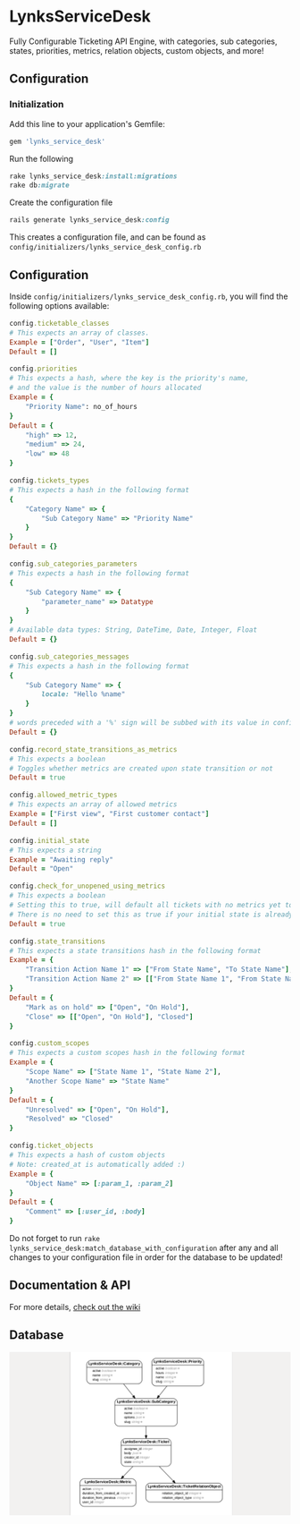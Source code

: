# LynksServiceDesk
Fully Configurable Ticketing API Engine, with categories, sub categories, states, priorities, metrics, relation objects, custom objects, and more!

## Configuration
### Initialization
Add this line to your application's Gemfile:

```ruby
gem 'lynks_service_desk'
```

Run the following
```ruby
rake lynks_service_desk:install:migrations
rake db:migrate
```
Create the configuration file
```ruby
rails generate lynks_service_desk:config
```

This creates a configuration file, and can be found as `config/initializers/lynks_service_desk_config.rb`


## Configuration
Inside `config/initializers/lynks_service_desk_config.rb`, you will find the following options available:

```ruby 
config.ticketable_classes
# This expects an array of classes. 
Example = ["Order", "User", "Item"]
Default = []
```

```ruby
config.priorities
# This expects a hash, where the key is the priority's name,
# and the value is the number of hours allocated
Example = {
	"Priority Name": no_of_hours
}
Default = {
	"high" => 12,
	"medium" => 24,
	"low" => 48
}
```

```ruby
config.tickets_types
# This expects a hash in the following format
{
	"Category Name" => {
		"Sub Category Name" => "Priority Name"
	}
}
Default = {}
```

```ruby
config.sub_categories_parameters
# This expects a hash in the following format
{
	"Sub Category Name" => {
		"parameter_name" => Datatype
	}
}
# Available data types: String, DateTime, Date, Integer, Float
Default = {}
```

```ruby
config.sub_categories_messages
# This expects a hash in the following format
{
	"Sub Category Name" => {
		locale: "Hello %name"
	}
}
# words preceded with a '%' sign will be subbed with its value in config.sub_categories_parameters
Default = {}
```

```ruby
config.record_state_transitions_as_metrics
# This expects a boolean
# Toggles whether metrics are created upon state transition or not
Default = true
```

```ruby
config.allowed_metric_types
# This expects an array of allowed metrics
Example = ["First view", "First customer contact"]
Default = []
```

```ruby
config.initial_state
# This expects a string
Example = "Awaiting reply"
Default = "Open"
```

```ruby
config.check_for_unopened_using_metrics
# This expects a boolean
# Setting this to true, will default all tickets with no metrics yet to the state "unopened".
# There is no need to set this as true if your initial state is already "unopened"
Default = true
```

```ruby
config.state_transitions
# This expects a state transitions hash in the following format
Example = {
	"Transition Action Name 1" => ["From State Name", "To State Name"],
	"Transition Action Name 2" => [["From State Name 1", "From State Name 2"],"To State Name 2"]
}
Default = {
	"Mark as on hold" => ["Open", "On Hold"],
	"Close" => [["Open", "On Hold"], "Closed"]
}
```

```ruby
config.custom_scopes
# This expects a custom scopes hash in the following format
Example = {
	"Scope Name" => ["State Name 1", "State Name 2"],
	"Another Scope Name" => "State Name"
}
Default = {
	"Unresolved" => ["Open", "On Hold"],
	"Resolved" => "Closed"
}
```

```ruby
config.ticket_objects
# This expects a hash of custom objects
# Note: created_at is automatically added :)
Example = {
	"Object Name" => [:param_1, :param_2]
}
Default = {
	"Comment" => [:user_id, :body]
}
```

Do not forget to run `rake lynks_service_desk:match_database_with_configuration` after any and all changes to your configuration file in order for the database to be updated!

## Documentation & API
For more details, [check out the wiki](https://github.com/Lynks/LynksServiceDesk/wiki)

## Database
![Who removed the erd image file ? :( ](erd.png)
